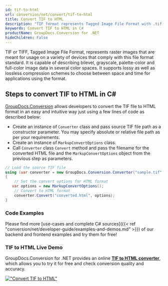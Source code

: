 ```yaml
---
id: tif-to-html
url: conversion/net/convert/tif-to-html
title: Convert TIF to HTML
description: "TIF format represents Tagged Image File Format with .tif extension. Learn how to convert TIF to HTML file programmatically in C# language using GroupDocs.Conversion for .NET library."
keywords: Convert TIF to HTML in C#
productName: GroupDocs.Conversion for .NET
hideChildren: False
---
```


TIF or TIFF, Tagged Image File Format, represents raster images that are meant for usage on a variety of devices that comply with this file format standard. It is capable of describing bilevel, grayscale, palette-color and full-color image data in several color spaces. It supports lossy as well as lossless compression schemes to choose between space and time for applications using the format.

## Steps to convert TIF to HTML in C#

[GroupDocs.Conversion](https://products.groupdocs.com/conversion/net) allows developers to convert the TIF file to HTML format in an easy and intuitive way just using a few lines of code as described below:

* Create an instance of `Converter` class and pass source TIF file path as a constructor parameter. You may specify absolute or relative file path as per your requirements. 
* Create an instance of `MarkupConvertOptions` class.
* Call `Converter` class `Convert` method and pass the filename for the converted HTML file and the `MarkupConvertOptions` object from the previous step as parameters.

```csharp
// Load the source TIF file
using (var converter = new GroupDocs.Conversion.Converter("sample.tif"))
{
    // Set the convert options for HTML format
   var options = new MarkupConvertOptions();
    // Convert to HTML format
    converter.Convert("converted.html", options);
}
```

### Code Examples

Please find more [use-cases and complete C# sources]({{< ref "conversion/net/developer-guide/examples-and-demos.md" >}}) of our backend and frontend examples and try them for free!

### TIF to HTML Live Demo

GroupDocs.Conversion for .NET provides an online [**TIF to HTML converter**](https://products.groupdocs.app/conversion/tif-to-html), which allows you to try it for free and check conversion quality and accuracy.

[!["Convert TIF to HTML"](conversion/net/images/convert-to-html/convert-tif-to-html.png)](https://products.groupdocs.app/conversion/tif-to-html)